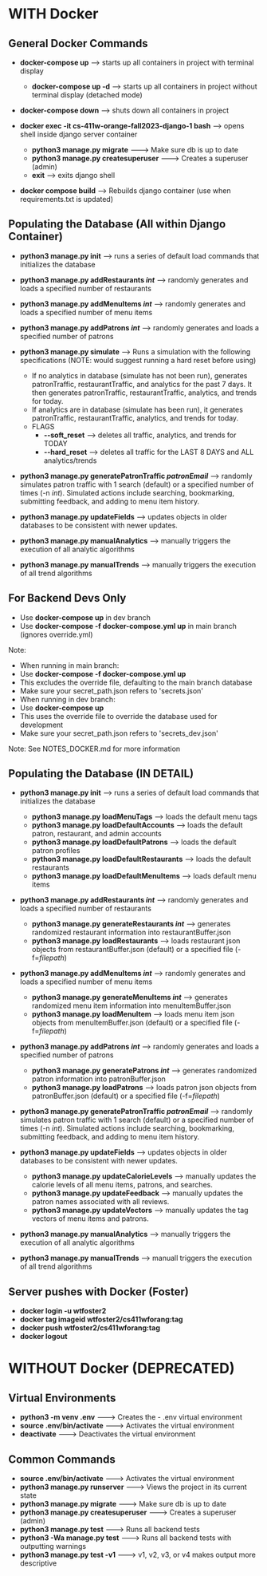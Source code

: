 # WITH Docker
## General Docker Commands
* **docker-compose up** --> starts up all containers in project with terminal display
  * **docker-compose up -d** --> starts up all containers in project without terminal display (detached mode)
* **docker-compose down** --> shuts down all containers in project

* **docker exec -it cs-411w-orange-fall2023-django-1 bash** --> opens shell inside django server container
  * **python3 manage.py migrate** ---> Make sure db is up to date
  * **python3 manage.py createsuperuser** ---> Creates a superuser (admin)
  * **exit** --> exits django shell

* **docker compose build** --> Rebuilds django container (use when requirements.txt is updated)

## Populating the Database (All within Django Container)
* **python3 manage.py init** --> runs a series of default load commands that initializes the database

* **python3 manage.py addRestaurants _int_** --> randomly generates and loads a specified number of restaurants
* **python3 manage.py addMenuItems _int_** --> randomly generates and loads a specified number of menu items
* **python3 manage.py addPatrons _int_** --> randomly generates and loads a specified number of patrons

* **python3 manage.py simulate** --> Runs a simulation with the following specifications (NOTE: would suggest running a hard reset before using)
  * If no analytics in database (simulate has not been run), generates patronTraffic, restaurantTraffic, and analytics for the past 7 days. It then generates patronTraffic, restaurantTraffic, analytics, and trends for today.
  * If analytics are in database (simulate has been run), it generates patronTraffic, restaurantTraffic, analytics, and trends for today.
  * FLAGS
    * **--soft_reset** --> deletes all traffic, analytics, and trends for TODAY
    * **--hard_reset** --> deletes all traffic for the LAST 8 DAYS and ALL analytics/trends

* **python3 manage.py generatePatronTraffic _patronEmail_** --> randomly simulates patron traffic with 1 search (default) or a specified number of times (-n _int_). Simulated actions include searching, bookmarking, submitting feedback, and adding to menu item history.


* **python3 manage.py updateFields** --> updates objects in older databases to be consistent with newer updates.

* **python3 manage.py manualAnalytics** --> manually triggers the execution of all analytic algorithms

* **python3 manage.py manualTrends** --> manually triggers the execution of all trend algorithms



## For Backend Devs Only
* Use **docker-compose up** in dev branch
* Use **docker-compose -f docker-compose.yml up** in main branch (ignores override.yml)

Note:
* When running in main branch:
 * Use **docker-compose -f docker-compose.yml up**
 * This excludes the override file, defaulting to the main branch database
 * Make sure your secret_path.json refers to 'secrets.json'
* When running in dev branch:
 * Use **docker-compose up**
 * This uses the override file to override the database used for development
* Make sure your secret_path.json refers to 'secrets_dev.json'

Note: See NOTES_DOCKER.md for more information

## Populating the Database (IN DETAIL)
* **python3 manage.py init** --> runs a series of default load commands that initializes the database
  * **python3 manage.py loadMenuTags** --> loads the default menu tags
  * **python3 manage.py loadDefaultAccounts** --> loads the default patron, restaurant, and admin accounts
  * **python3 manage.py loadDefaultPatrons** --> loads the default patron profiles
  * **python3 manage.py loadDefaultRestaurants** --> loads the default restaurants
  * **python3 manage.py loadDefaultMenuItems** --> loads default menu items

* **python3 manage.py addRestaurants _int_** --> randomly generates and loads a specified number of restaurants 
  * **python3 manage.py generateRestaurants _int_** --> generates randomized restaurant information into restaurantBuffer.json
  * **python3 manage.py loadRestaurants** --> loads restaurant json objects from restaurantBuffer.json (default) or a specified file (-f=_filepath_)

* **python3 manage.py addMenuItems _int_** --> randomly generates and loads a specified number of menu items
  * **python3 manage.py generateMenuItems _int_** --> generates randomized menu item information into menuItemBuffer.json
  * **python3 manage.py loadMenuItem** --> loads menu item json objects from menuItemBuffer.json (default) or a specified file (-f=_filepath_)

* **python3 manage.py addPatrons _int_** --> randomly generates and loads a specified number of patrons
  * **python3 manage.py generatePatrons _int_** --> generates randomized patron information into patronBuffer.json
  * **python3 manage.py loadPatrons** --> loads patron json objects from patronBuffer.json (default) or a specified file (-f=_filepath_)

* **python3 manage.py generatePatronTraffic _patronEmail_** --> randomly simulates patron traffic with 1 search (default) or a specified number of times (-n _int_). Simulated actions include searching, bookmarking, submitting feedback, and adding to menu item history.

* **python3 manage.py updateFields** --> updates objects in older databases to be consistent with newer updates.
  * **python3 manage.py updateCalorieLevels** --> manually updates the calorie levels of all menu items, patrons, and searches.
  * **python3 manage.py updateFeedback** --> manually updates the patron names associated with all reviews.
  * **python3 manage.py updateVectors** --> manually updates the tag vectors of menu items and patrons.

* **python3 manage.py manualAnalytics** --> manually triggers the execution of all analytic algorithms

* **python3 manage.py manualTrends** --> manuall triggers the execution of all trend algorithms



## Server pushes with Docker (Foster)
* **docker login -u wtfoster2**
* **docker tag __imageid__ wtfoster2/cs411wforang:__tag__**
* **docker push wtfoster2/cs411wforang:__tag__**
* **docker logout**




# WITHOUT Docker (DEPRECATED)
## Virtual Environments
* **python3 -m venv .env** ---> Creates the - .env virtual environment
* **source .env/bin/activate** ---> Activates the virtual environment
* **deactivate** ---> Deactivates the virtual environment

## Common Commands
* **source .env/bin/activate** ---> Activates the virtual environment
* **python3 manage.py runserver** ---> Views the project in its current state
* **python3 manage.py migrate** ---> Make sure db is up to date
* **python3 manage.py createsuperuser** ---> Creates a superuser (admin)
* **python3 manage.py test** ---> Runs all backend tests
* **python3 -Wa manage.py test** ---> Runs all backend tests with outputting warnings
* **python3 manage.py test -v1** ---> v1, v2, v3, or v4 makes output more descriptive 